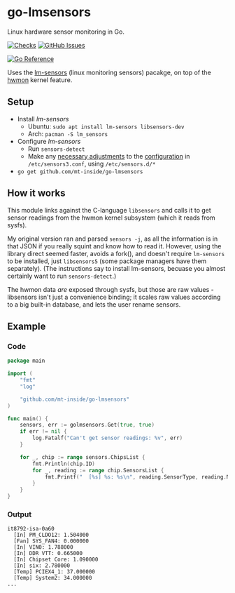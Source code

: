 # go-lmsensors
Linux hardware sensor monitoring in Go.

[![Checks](https://github.com/mt-inside/go-lmsensors/actions/workflows/checks.yaml/badge.svg)](https://github.com/mt-inside/go-lmsensors/actions/workflows/checks.yaml)
[![GitHub Issues](https://img.shields.io/github/issues-raw/mt-inside/go-lmsensors)](https://github.com/mt-inside/go-lmsensors/issues)

[![Go Reference](https://pkg.go.dev/badge/github.com/mt-inside/go-lmsensors.svg)](https://pkg.go.dev/github.com/mt-inside/go-lmsensors)

Uses the [lm-sensors](https://github.com/lm-sensors/lm-sensors) (linux monitoring sensors) pacakge, on top of the [hwmon](https://hwmon.wiki.kernel.org) kernel feature.

## Setup
* Install _lm-sensors_
  * Ubuntu: `sudo apt install lm-sensors libsensors-dev`
  * Arch: `pacman -S lm_sensors`
* Configure _lm-sensors_
  * Run `sensors-detect`
  * Make any [necessary adjustments](https://hwmon.wiki.kernel.org/faq) to the [configuration](https://linux.die.net/man/5/sensors3.conf) in `/etc/sensors3.conf`, using `/etc/sensors.d/*`
* `go get github.com/mt-inside/go-lmsensors`

## How it works
This module links against the C-language `libsensors` and calls it to get sensor readings from the hwmon kernel subsystem (which it reads from sysfs).

My original version ran and parsed `sensors -j`, as all the information is in that JSON if you really squint and know how to read it.
However, using the library direct seemed faster, avoids a fork(), and doesn't require `lm-sensors` to be installed, just `libsensors5` (some package managers have them separately). (The instructions say to install lm-sensors, becuase you almost certainly want to run `sensors-detect`.)

The hwmon data _are_ exposed through sysfs, but those are raw values - libsensors isn't just a convenience binding; it scales raw values according to a big built-in database, and lets the user rename sensors.

## Example

### Code
```go
package main

import (
	"fmt"
	"log"

	"github.com/mt-inside/go-lmsensors"
)

func main() {
	sensors, err := golmsensors.Get(true, true)
	if err != nil {
		log.Fatalf("Can't get sensor readings: %v", err)
	}

	for _, chip := range sensors.ChipsList {
		fmt.Println(chip.ID)
		for _, reading := range chip.SensorsList {
			fmt.Printf("  [%s] %s: %s\n", reading.SensorType, reading.Name, reading.Value)
		}
	}
}
```

### Output
```
it8792-isa-0a60
  [In] PM_CLDO12: 1.504000
  [Fan] SYS_FAN4: 0.000000
  [In] VIN0: 1.788000
  [In] DDR VTT: 0.665000
  [In] Chipset Core: 1.090000
  [In] six: 2.780000
  [Temp] PCIEX4_1: 37.000000
  [Temp] System2: 34.000000
...
```

